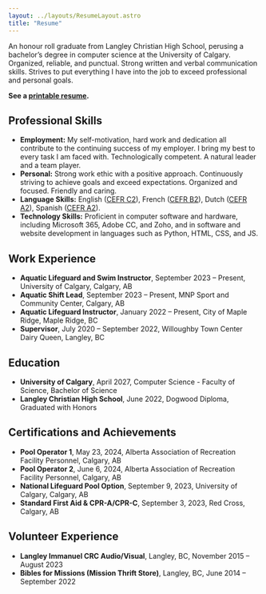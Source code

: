 ```yaml
---
layout: ../layouts/ResumeLayout.astro
title: "Resume"
---
```


An honour roll graduate from Langley Christian High School, perusing a bachelor’s degree in computer science at the University of Calgary. 
<br>
Organized, reliable, and punctual. Strong written and verbal communication skills. Strives to put everything I have into the job to exceed professional and personal goals.

**See a [printable resume](/assets/docs/resume.pdf).**

## Professional Skills

- **Employment:** My self-motivation, hard work and dedication all contribute to the continuing success of my employer. I bring my best to every task I am faced with. Technologically competent. A natural leader and a team player.
- **Personal:** Strong work ethic with a positive approach. Continuously striving to achieve goals and exceed expectations. Organized and focused. Friendly and caring.
- **Language Skills:** English ([CEFR C2](https://www.coe.int/en/web/common-european-framework-reference-languages/table-1-cefr-3.3-common-reference-levels-global-scale)), French ([CEFR B2](https://www.coe.int/en/web/common-european-framework-reference-languages/table-1-cefr-3.3-common-reference-levels-global-scale)), Dutch ([CEFR A2](https://www.coe.int/en/web/common-european-framework-reference-languages/table-1-cefr-3.3-common-reference-levels-global-scale)), Spanish ([CEFR A2](https://www.coe.int/en/web/common-european-framework-reference-languages/table-1-cefr-3.3-common-reference-levels-global-scale)).
- **Technology Skills:** Proficient in computer software and hardware, including Microsoft 365, Adobe CC, and Zoho, and in software and website development in languages such as Python, HTML, CSS, and JS.

## Work Experience

- **Aquatic Lifeguard and Swim Instructor**, September 2023 – Present, University of Calgary, Calgary, AB  
- **Aquatic Shift Lead**, September 2023 – Present, MNP Sport and Community Center, Calgary, AB
- **Aquatic Lifeguard Instructor**, January 2022 – Present, City of Maple Ridge, Maple Ridge, BC
- **Supervisor**, July 2020 – September 2022, Willoughby Town Center Dairy Queen, Langley, BC

## Education

- **University of Calgary**, April 2027, Computer Science - Faculty of Science, Bachelor of Science
- **Langley Christian High School**, June 2022, Dogwood Diploma, Graduated with Honors

## Certifications and Achievements

- **Pool Operator 1**, May 23, 2024, Alberta Association of Recreation Facility Personnel, Calgary, AB
- **Pool Operator 2**, June 6, 2024, Alberta Association of Recreation Facility Personnel, Calgary, AB
- **National Lifeguard Pool Option**, September 9, 2023, University of Calgary, Calgary, AB
- **Standard First Aid & CPR-A/CPR-C**, September 3, 2023, Red Cross, Calgary, AB

## Volunteer Experience

- **Langley Immanuel CRC Audio/Visual**, Langley, BC, November 2015 – August 2023
- **Bibles for Missions (Mission Thrift Store)**, Langley, BC, June 2014 – September 2022

